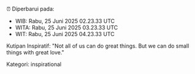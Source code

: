 ⏰ Diperbarui pada:
- WIB: Rabu, 25 Juni 2025 02.23.33 UTC
- WITA: Rabu, 25 Juni 2025 03.23.33 UTC
- WIT: Rabu, 25 Juni 2025 04.23.33 UTC

Kutipan Inspiratif:
"Not all of us can do great things. But we can do small things with great love."


Kategori: inspirational

